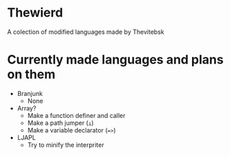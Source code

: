 # Thewierd
A colection of modified languages made by Thevitebsk
# Currently made languages and plans on them
* Branjunk
  * None
* Array?
  * Make a function definer and caller
  * Make a path jumper (`⊥`)
  * Make a variable declarator (`=>`)
* LJAPL
  * Try to minify the interpriter
